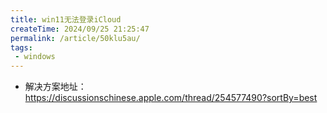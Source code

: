 ```yaml
---
title: win11无法登录iCloud
createTime: 2024/09/25 21:25:47
permalink: /article/50klu5au/
tags:
 - windows
---
```

* 解决方案地址：https://discussionschinese.apple.com/thread/254577490?sortBy=best

<!-- more -->
